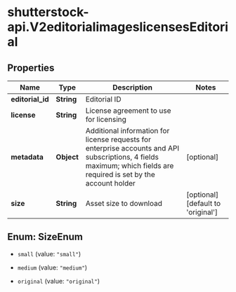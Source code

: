 # shutterstock-api.V2editorialimageslicensesEditorial

## Properties
Name | Type | Description | Notes
------------ | ------------- | ------------- | -------------
**editorial_id** | **String** | Editorial ID | 
**license** | **String** | License agreement to use for licensing | 
**metadata** | **Object** | Additional information for license requests for enterprise accounts and API subscriptions, 4 fields maximum; which fields are required is set by the account holder | [optional] 
**size** | **String** | Asset size to download | [optional] [default to 'original']


<a name="SizeEnum"></a>
## Enum: SizeEnum


* `small` (value: `"small"`)

* `medium` (value: `"medium"`)

* `original` (value: `"original"`)




